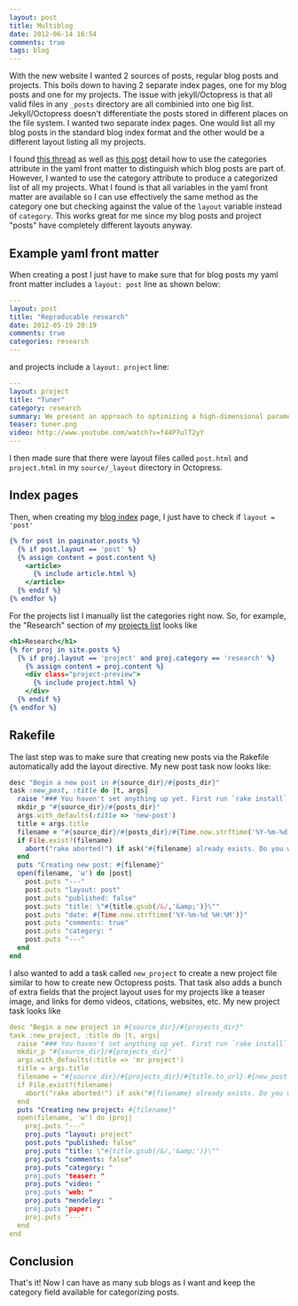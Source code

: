```yaml
---
layout: post
title: Multiblog
date: 2012-06-14 16:54
comments: true
tags: blog
---
```


With the new website I wanted 2 sources of posts, regular blog posts and
projects.  This boils down to having 2 separate index pages, one for my blog
posts and one for my projects.  The issue with jekyll/Octopress is that all
valid files in any `_posts` directory are all combinied into one big list.
Jekyll/Octopress doesn't differentiate the posts stored in different places on
the file system.  I wanted two separate index pages.  One would list all my
blog posts in the standard blog index format and the other would be a
different layout listing all my projects.

<!--more-->

I found [this thread](http://groups.google.com/group/jekyll-rb/browse_thread/thread/50a5f36fee313f29?pli=1)
as well as [this post](http://www.garron.me/blog/multi-blog-site-jekyll.html)
detail how to use the categories attribute in the yaml front matter to
distinguish which blog posts are part of. However, I wanted to use the
category attribute to produce a categorized list of all my projects.  What I
found is that all variables in the yaml front matter are available so I can
use effectively the same method as the category one but checking against the
value of the `layout` variable instead of `category`.  This works great for me
since my blog posts and project "posts" have completely different layouts
anyway.

## Example yaml front matter

When creating a post I just have to make sure that for blog posts my yaml
front matter includes a `layout: post` line as shown below:

``` yaml
---
layout: post
title: "Reproducable research"
date: 2012-05-19 20:19
comments: true
categories: research
---
```

and projects include a `layout: project` line:

``` yaml
---
layout: project
title: "Tuner"
category: research
summary: We present an approach to optimizing a high-dimensional parameter space for computer simulations.
teaser: tuner.png
video: http://www.youtube.com/watch?v=f44P7ulT2yY
---
```

I then made sure that there were layout files called `post.html` and
`project.html` in my `source/_layout` directory in Octopress.

## Index pages

Then, when creating my [blog index](/blog/) page, I just have to check
if `layout = 'post'`

``` djangotemplate
{% for post in paginator.posts %}
  {% if post.layout == 'post' %}
  {% assign content = post.content %}
    <article>
      {% include article.html %}
    </article>
  {% endif %}
{% endfor %}
```

For the projects list I manually list the categories right now.  So, for
example, the "Research" section of my [projects list](/projects) looks like

``` djangotemplate
<h1>Research</h1>
{% for proj in site.posts %}
  {% if proj.layout == 'project' and proj.category == 'research' %}
    {% assign content = proj.content %}
    <div class="project-preview">
      {% include project.html %}
    </div>
  {% endif %}
{% endfor %}
```

## Rakefile

The last step was to make sure that creating new posts via the Rakefile
automatically add the layout directive.  My new post task now looks like:

``` ruby
desc "Begin a new post in #{source_dir}/#{posts_dir}"
task :new_post, :title do |t, args|
  raise "### You haven't set anything up yet. First run `rake install` to set up an Octopress theme." unless File.directory?(source_dir)
  mkdir_p "#{source_dir}/#{posts_dir}"
  args.with_defaults(:title => 'new-post')
  title = args.title
  filename = "#{source_dir}/#{posts_dir}/#{Time.now.strftime('%Y-%m-%d')}-#{title.to_url}.#{new_post_ext}"
  if File.exist?(filename)
    abort("rake aborted!") if ask("#{filename} already exists. Do you want to overwrite?", ['y', 'n']) == 'n'
  end
  puts "Creating new post: #{filename}"
  open(filename, 'w') do |post|
    post.puts "---"
    post.puts "layout: post"
    post.puts "published: false"
    post.puts "title: \"#{title.gsub(/&/,'&amp;')}\""
    post.puts "date: #{Time.now.strftime('%Y-%m-%d %H:%M')}"
    post.puts "comments: true"
    post.puts "category: "
    post.puts "---"
  end
end
```

I also wanted to add a task called `new_project` to create a new project file
similar to how to create new Octopress posts.  That task also adds a bunch of
extra fields that the project layout uses for my projects like a teaser image,
and links for demo videos, citations, websites, etc.  My new project task
looks like

``` yaml
desc "Begin a new project in #{source_dir}/#{projects_dir}"
task :new_project, :title do |t, args|
  raise "### You haven't set anything up yet. First run `rake install` to set up an Octopress theme." unless File.directory?(source_dir)
  mkdir_p "#{source_dir}/#{projects_dir}"
  args.with_defaults(:title => 'mr project')
  title = args.title
  filename = "#{source_dir}/#{projects_dir}/#{title.to_url}.#{new_post_ext}"
  if File.exist?(filename)
    abort("rake aborted!") if ask("#{filename} already exists. Do you want to overwrite?", ['y', 'n']) == 'n'
  end
  puts "Creating new project: #{filename}"
  open(filename, 'w') do |proj|
    proj.puts "---"
    proj.puts "layout: project"
    post.puts "published: false"
    proj.puts "title: \"#{title.gsub(/&/,'&amp;')}\""
    proj.puts "comments: false"
    proj.puts "category: "
    proj.puts "teaser: "
    proj.puts "video: "
    proj.puts "web: "
    proj.puts "mendeley: "
    proj.puts "paper: "
    proj.puts "---"
  end
end
```

## Conclusion

That's it!  Now I can have as many sub blogs as I want and keep the
category field available for categorizing posts.
